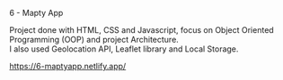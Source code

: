 6 - Mapty App

Project done with HTML, CSS and Javascript, focus on Object Oriented Programming (OOP) and project Architecture.  
I also used Geolocation API, Leaflet library and Local Storage.

https://6-maptyapp.netlify.app/
